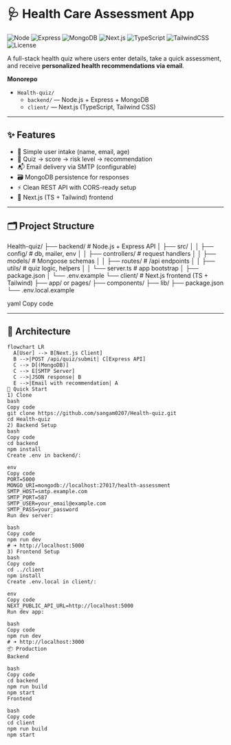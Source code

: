 # 🩺 Health Care Assessment App

![Node](https://img.shields.io/badge/Node.js-18+-339933?logo=node.js&logoColor=white)
![Express](https://img.shields.io/badge/Express-4.x-000000?logo=express&logoColor=white)
![MongoDB](https://img.shields.io/badge/MongoDB-6.x-47A248?logo=mongodb&logoColor=white)
![Next.js](https://img.shields.io/badge/Next.js-14+-000000?logo=nextdotjs&logoColor=white)
![TypeScript](https://img.shields.io/badge/TypeScript-5.x-3178C6?logo=typescript&logoColor=white)
![TailwindCSS](https://img.shields.io/badge/Tailwind-3.x-06B6D4?logo=tailwindcss&logoColor=white)
![License](https://img.shields.io/badge/License-MIT-00B16A)

A full-stack health quiz where users enter details, take a quick assessment, and receive **personalized health recommendations via email**.

**Monorepo**
- `Health-quiz/`
  - `backend/` — Node.js + Express + MongoDB
  - `client/` — Next.js (TypeScript, Tailwind CSS)

---

## ✨ Features

- 🔐 Simple user intake (name, email, age)
- 🧩 Quiz → score → risk level → recommendation
- 📬 Email delivery via SMTP (configurable)
- 🗃️ MongoDB persistence for responses
- ⚡ Clean REST API with CORS-ready setup
- 🎨 Next.js (TS + Tailwind) frontend

---

## 🗂️ Project Structure

Health-quiz/
├── backend/ # Node.js + Express API
│ ├── src/
│ │ ├── config/ # db, mailer, env
│ │ ├── controllers/ # request handlers
│ │ ├── models/ # Mongoose schemas
│ │ ├── routes/ # /api endpoints
│ │ ├── utils/ # quiz logic, helpers
│ │ └── server.ts # app bootstrap
│ ├── package.json
│ └── .env.example
└── client/ # Next.js frontend (TS + Tailwind)
├── app/ or pages/
├── components/
├── lib/
├── package.json
└── .env.local.example

yaml
Copy code

---

## 🧭 Architecture

```mermaid
flowchart LR
  A[User] --> B[Next.js Client]
  B -->|POST /api/quiz/submit| C[Express API]
  C --> D[(MongoDB)]
  C --> E[SMTP Server]
  C -->|JSON response| B
  E -->|Email with recommendation| A
🚀 Quick Start
1) Clone
bash
Copy code
git clone https://github.com/sangam0207/Health-quiz.git
cd Health-quiz
2) Backend Setup
bash
Copy code
cd backend
npm install
Create .env in backend/:

env
Copy code
PORT=5000
MONGO_URI=mongodb://localhost:27017/health-assessment
SMTP_HOST=smtp.example.com
SMTP_PORT=587
SMTP_USER=your_email@example.com
SMTP_PASS=your_password
Run dev server:

bash
Copy code
npm run dev
# ➜ http://localhost:5000
3) Frontend Setup
bash
Copy code
cd ../client
npm install
Create .env.local in client/:

env
Copy code
NEXT_PUBLIC_API_URL=http://localhost:5000
Run dev app:

bash
Copy code
npm run dev
# ➜ http://localhost:3000
📦 Production
Backend

bash
Copy code
cd backend
npm run build
npm start
Frontend

bash
Copy code
cd client
npm run build
npm start
